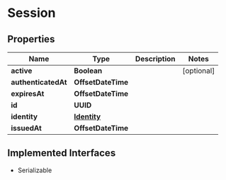 

# Session


## Properties

Name | Type | Description | Notes
------------ | ------------- | ------------- | -------------
**active** | **Boolean** |  |  [optional]
**authenticatedAt** | **OffsetDateTime** |  | 
**expiresAt** | **OffsetDateTime** |  | 
**id** | **UUID** |  | 
**identity** | [**Identity**](Identity.md) |  | 
**issuedAt** | **OffsetDateTime** |  | 


## Implemented Interfaces

* Serializable


